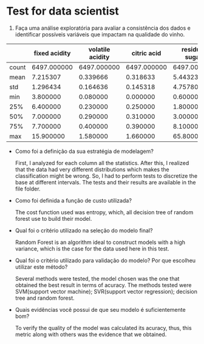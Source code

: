 
# Test for data scientist

1. Faça uma análise exploratória para avaliar a consistência dos dados e identificar
possíveis variáveis que impactam na qualidade do vinho.

|       | fixed acidity | volatile acidity | citric acid | residual sugar | chlorides   | free sulfur dioxide | total sulfur dioxide | density     | pH          | sulphates   | alcohol     | quality     |
|-------|---------------|------------------|-------------|----------------|-------------|---------------------|----------------------|-------------|-------------|-------------|-------------|-------------|
| count | 6497.000000   | 6497.000000      | 6497.000000 | 6497.000000    | 6497.000000 | 6497.000000         | 6497.000000          | 6497.000000 | 6497.000000 | 6497.000000 | 6497.000000 | 6497.000000 |
| mean  | 7.215307      | 0.339666         | 0.318633    | 5.443235       | 0.056034    | 30.525319           | 115.744574           | 1.710882    | 3.218501    | 0.531268    | 12.157179   | 5.818378    |
| std   | 1.296434      | 0.164636         | 0.145318    | 4.757804       | 0.035034    | 17.749400           | 56.521855            | 7.636088    | 0.160787    | 0.148806    | 33.946284   | 0.873255    |
| min   | 3.800000      | 0.080000         | 0.000000    | 0.600000       | 0.009000    | 1.000000            | 6.000000             | 0.987110    | 2.720000    | 0.220000    | 8.000000    | 3.000000    |
| 25%   | 6.400000      | 0.230000         | 0.250000    | 1.800000       | 0.038000    | 17.000000           | 77.000000            | 0.992340    | 3.110000    | 0.430000    | 9.500000    | 5.000000    |
| 50%   | 7.000000      | 0.290000         | 0.310000    | 3.000000       | 0.047000    | 29.000000           | 118.000000           | 0.994890    | 3.210000    | 0.510000    | 10.300000   | 6.000000    |
| 75%   | 7.700000      | 0.400000         | 0.390000    | 8.100000       | 0.065000    | 41.000000           | 156.000000           | 0.996990    | 3.320000    | 0.600000    | 11.300000   | 6.000000    |
| max   | 15.900000     | 1.580000         | 1.660000    | 65.800000      | 0.611000    | 289.000000          | 440.000000           | 103.898000  | 4.010000    | 2.000000    | 973.333000  | 9.000000    |

- Como foi a definição da sua estratégia de modelagem?
    
    First, I analyzed for each column all the statistics. After this, I realized that the data had very different distributions which makes the classification might be wrong. So, I had to perform tests to discretize the base at different intervals. The tests and their results are available in the file folder.

- Como foi definida a função de custo utilizada?  

    The cost function used was entropy, which, all decision tree of random forest use to build their model.

- Qual foi o critério utilizado na seleção do modelo final? 

    Random Forest is an algorithm ideal to construct models with a high variance, which is the case for the data used here in this test.

- Qual foi o critério utilizado para validação do modelo?  Por que escolheu utilizar este método?

    Several methods were tested, the model chosen was the one that obtained the best result in terms of acuracy.
    The methods tested were SVM(support vector machine); SVR(support vector regression); decision tree and random forest.

- Quais evidências você possui de que seu modelo é suficientemente bom?  

    To verify the quality of the model was calculated its acuracy, thus, this metric along with others was the evidence that we obtained.

